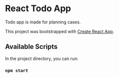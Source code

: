 #  React Todo App
Todo app is made for planning cases.

This project was bootstrapped with [Create React App](https://github.com/facebook/create-react-app).

## Available Scripts

In the project directory, you can run:

### `npm start`

